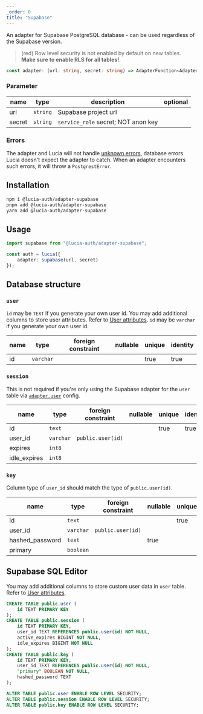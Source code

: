 ```yaml
---
_order: 0
title: "Supabase"
---
```


An adapter for Supabase PostgreSQL database - can be used regardless of the Supabase version.

> (red) Row level security is not enabled by default on new tables. **Make sure to enable RLS for all tables!**.

```ts
const adapter: (url: string, secret: string) => AdapterFunction<Adapter>;
```

### Parameter

| name   | type     | description                         | optional |
| ------ | -------- | ----------------------------------- | -------- |
| url    | `string` | Supabase project url                |          |
| secret | `string` | `service_role` secret; NOT anon key |          |

### Errors

The adapter and Lucia will not handle [unknown errors](/learn/basics/error-handling#known-errors), database errors Lucia doesn't expect the adapter to catch. When an adapter encounters such errors, it will throw a `PostgrestError`.

## Installation

```bash
npm i @lucia-auth/adapter-supabase
pnpm add @lucia-auth/adapter-supabase
yarn add @lucia-auth/adapter-supabase
```

## Usage

```ts
import supabase from "@lucia-auth/adapter-supabase";

const auth = lucia({
	adapter: supabase(url, secret)
});
```

## Database structure

### `user`

`id` may be `TEXT` if you generate your own user id. You may add additional columns to store user attributes. Refer to [User attributes](/learn/basics/user-attributes). `id` may be `varchar` if you generate your own user id.

| name | type      | foreign constraint | nullable | unique | identity |
| ---- | --------- | ------------------ | -------- | ------ | -------- |
| id   | `varchar` |                    |          | true   | true     |

### `session`

This is not required if you're only using the Supabase adapter for the `user` table via [`adapter.user`](/reference/configure/lucia-configurations#adapter) config.

| name         | type      | foreign constraint | nullable | unique | identity |
| ------------ | --------- | ------------------ | -------- | ------ | -------- |
| id           | `text`    |                    |          | true   | true     |
| user_id      | `varchar` | `public.user(id)`  |          |        |          |
| expires      | `int8`    |                    |          |        |          |
| idle_expires | `int8`    |                    |          |        |          |

### `key`

Column type of `user_id` should match the type of `public.user(id)`.

| name            | type      | foreign constraint | nullable | unique | identity |
| --------------- | --------- | ------------------ | -------- | ------ | -------- |
| id              | `text`    |                    |          | true   | true     |
| user_id         | `varchar` | `public.user(id)`  |          |        |          |
| hashed_password | `text`    |                    | true     |        |          |
| primary         | `boolean` |                    |          |        |          |

## Supabase SQL Editor

You may add additional columns to store custom user data in `user` table. Refer to [User attributes](/learn/basics/user-attributes).

```sql
CREATE TABLE public.user (
    id TEXT PRIMARY KEY
);
CREATE TABLE public.session (
    id TEXT PRIMARY KEY,
    user_id TEXT REFERENCES public.user(id) NOT NULL,
    active_expires BIGINT NOT NULL,
    idle_expires BIGINT NOT NULL
);
CREATE TABLE public.key (
    id TEXT PRIMARY KEY,
    user_id TEXT REFERENCES public.user(id) NOT NULL,
    "primary" BOOLEAN NOT NULL,
    hashed_password TEXT
);

ALTER TABLE public.user ENABLE ROW LEVEL SECURITY;
ALTER TABLE public.session ENABLE ROW LEVEL SECURITY;
ALTER TABLE public.key ENABLE ROW LEVEL SECURITY;
```

